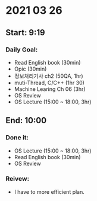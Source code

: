 # 2021 03 26
Start: 9:19
--
### Daily Goal:
- Read English book (30min)
- Opic (30min)
- 정보처리기사 ch2 (50QA, 1hr)
- muti-Thread, C/C++ (1hr 30)
- Machine Learing Ch 06 (3hr)
- OS Review
- OS Lecture (15:00 ~ 18:00, 3hr)

End: 10:00
--
### Done it:
- OS Lecture (15:00 ~ 18:00, 3hr)
- Read English book (30min)
- OS Review

### Reivew:
- I have to more efficient plan.
